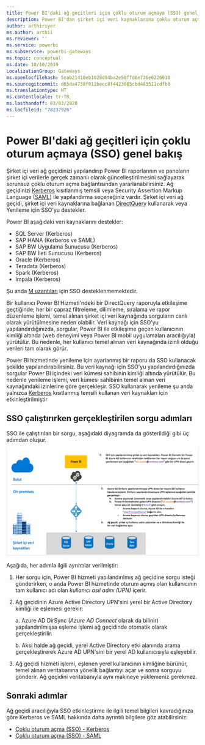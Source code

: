 ```yaml
---
title: Power BI'daki ağ geçitleri için çoklu oturum açmaya (SSO) genel bakış
description: Power BI'dan şirket içi veri kaynaklarına çoklu oturum açmayı (SSO) etkinleştirmek için ağ geçidinizi yapılandırın.
author: arthiriyer
ms.author: arthii
ms.reviewer: ''
ms.service: powerbi
ms.subservice: powerbi-gateways
ms.topic: conceptual
ms.date: 10/10/2019
LocalizationGroup: Gateways
ms.openlocfilehash: 5eab21418eb1028d94ba2e50ffd6e736e6226018
ms.sourcegitcommit: d65da4738f011beec8f4423085cbd483511cdfb0
ms.translationtype: HT
ms.contentlocale: tr-TR
ms.lasthandoff: 03/03/2020
ms.locfileid: "78237926"
---
```

# <a name="overview-of-single-sign-on-sso-for-gateways-in-power-bi"></a>Power BI'daki ağ geçitleri için çoklu oturum açmaya (SSO) genel bakış

Şirket içi veri ağ geçidinizi yapılandırıp Power BI raporlarının ve panoların şirket içi verilerle gerçek zamanlı olarak güncelleştirilmesini sağlayarak sorunsuz çoklu oturum açma bağlantısından yararlanabilirsiniz. Ağ geçidinizi [Kerberos](service-gateway-sso-kerberos.md) kısıtlanmış temsili veya Security Assertion Markup Language ([SAML](service-gateway-sso-saml.md)) ile yapılandırma seçeneğiniz vardır. Şirket içi veri ağ geçidi, şirket içi veri kaynaklarına bağlanan [DirectQuery](desktop-directquery-about.md) kullanarak veya Yenileme için SSO’yu destekler. 

Power BI aşağıdaki veri kaynaklarını destekler:

* SQL Server (Kerberos)
* SAP HANA (Kerberos ve SAML)
* SAP BW Uygulama Sunucusu (Kerberos)
* SAP BW İleti Sunucusu (Kerberos) 
* Oracle (Kerberos) 
* Teradata (Kerberos)
* Spark (Kerberos)
* Impala (Kerberos)

Şu anda [M uzantıları](https://github.com/microsoft/DataConnectors/blob/master/docs/m-extensions.md) için SSO desteklenmemektedir.

Bir kullanıcı Power BI Hizmeti'ndeki bir DirectQuery raporuyla etkileşime geçtiğinde; her bir çapraz filtreleme, dilimleme, sıralama ve rapor düzenleme işlemi, temel alınan şirket içi veri kaynağında sorguların canlı olarak yürütülmesine neden olabilir. Veri kaynağı için SSO’yu yapılandırdığınızda, sorgular, Power BI ile etkileşime geçen kullanıcının kimliği altında (web deneyimi veya Power BI mobil uygulamaları aracılığıyla) yürütülür. Bu nedenle, her kullanıcı temel alınan veri kaynağında izinli olduğu verileri tam olarak görür. 

Power BI hizmetinde yenileme için ayarlanmış bir raporu da SSO kullanacak şekilde yapılandırabilirsiniz. Bu veri kaynağı için SSO'yu yapılandırdığınızda sorgular Power BI içindeki veri kümesi sahibinin kimliği altında yürütülür. Bu nedenle yenileme işlemi, veri kümesi sahibinin temel alınan veri kaynağındaki izinlerine göre gerçekleşir. SSO kullanarak yenileme şu anda yalnızca [Kerberos](service-gateway-sso-kerberos.md) kısıtlanmış temsili kullanan veri kaynakları için etkinleştirilmiştir 

## <a name="query-steps-when-running-sso"></a>SSO çalıştırırken gerçekleştirilen sorgu adımları

SSO ile çalıştırılan bir sorgu, aşağıdaki diyagramda da gösterildiği gibi üç adımdan oluşur.

![SSO sorgu adımları](media/service-gateway-sso-overview/sso-query-steps.png)

Aşağıda, her adımla ilgili ayrıntılar verilmiştir:

1. Her sorgu için, Power BI hizmeti yapılandırılmış ağ geçidine sorgu isteği gönderirken, o anda Power BI hizmetinde oturum açmış olan kullanıcının tam kullanıcı adı olan *kullanıcı asıl adını (UPN)* içerir.

2. Ağ geçidinin Azure Active Directory UPN'sini yerel bir Active Directory kimliği ile eşlemesi gerekir:

   a. Azure AD DirSync (*Azure AD Connect* olarak da bilinir) yapılandırılmışsa eşleme işlemi ağ geçidinde otomatik olarak gerçekleştirilir.

   b.  Aksi halde ağ geçidi, yerel Active Directory etki alanında arama gerçekleştirerek Azure AD UPN'sini bir yerel AD kullanıcısıyla eşleyebilir.

3. Ağ geçidi hizmeti işlemi, eşlenen yerel kullanıcının kimliğine bürünür, temel alınan veritabanına yönelik bağlantıyı açar ve sonra sorguyu gönderir. Ağ geçidini veritabanıyla aynı makineye yüklemeniz gerekmez.

## <a name="next-steps"></a>Sonraki adımlar

Ağ geçidi aracılığıyla SSO etkinleştirme ile ilgili temel bilgileri kavradığınıza göre Kerberos ve SAML hakkında daha ayrıntılı bilgilere göz atabilirsiniz:

* [Çoklu oturum açma (SSO) - Kerberos](service-gateway-sso-kerberos.md)
* [Çoklu oturum açma (SSO) - SAML](service-gateway-sso-saml.md)
